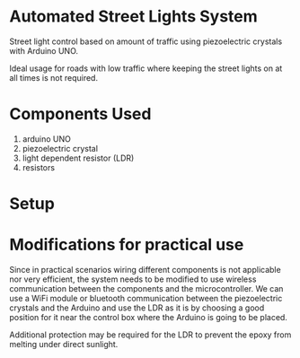 # Automated Street Lights System
Street light control based on amount of traffic using piezoelectric crystals with Arduino UNO.

Ideal usage for roads with low traffic where keeping the street lights on at all times is not required.

# Components Used

1. arduino UNO
2. piezoelectric crystal
3. light dependent resistor (LDR)
4. resistors

# Setup 


# Modifications for practical use

Since in practical scenarios wiring different components is not applicable nor very efficient, the system needs to be modified to use wireless communication between the components and the microcontroller. We can use a WiFi module or bluetooth communication between the piezoelectric crystals and the Arduino and use the LDR as it is by choosing a good position for it near the control box where the Arduino is going to be placed.

Additional protection may be required for the LDR to prevent the epoxy from melting under direct sunlight.
